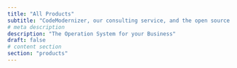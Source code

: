 ```yaml
---
title: "All Products"
subtitle: "CodeModernizer, our consulting service, and the open source static code analyzer e2immu"
# meta description
description: "The Operation System for your Business"
draft: false
# content section
section: "products"
---
```


